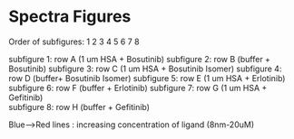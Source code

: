 # Spectra Figures
Order of subfigures:
1	2	3
4	5	6
7	8

subfigure 1:  row A (1 um HSA + Bosutinib) 
subfigure 2:  row B (buffer + Bosutinib)
subfigure 3:  row C (1 um HSA + Bosutinib Isomer)
subfigure 4:  row D (buffer+ Bosutinib Isomer)
subfigure 5:  row E (1 um HSA + Erlotinib)
subfigure 6:  row F (buffer + Erlotinib)
subfigure 7:  row G (1 um HSA + Gefitinib)  
subfigure 8:  row H (buffer + Gefitinib)

Blue-->Red lines : increasing concentration of ligand (8nm-20uM)
